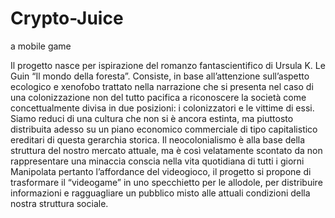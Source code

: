# Crypto-Juice
a mobile game


Il progetto nasce per ispirazione del romanzo fantascientifico di Ursula K. Le Guin “Il mondo della foresta”. Consiste, in base all’attenzione sull’aspetto ecologico e xenofobo trattato nella narrazione che si presenta nel caso di una colonizzazione non del tutto pacifica a riconoscere la società come concettualmente divisa in due posizioni: i colonizzatori e le vittime di essi.
Siamo reduci di una cultura che non si è ancora estinta, ma piuttosto distribuita adesso su un piano economico commerciale di tipo capitalistico ereditari di questa gerarchia storica. 
Il neocolonialismo è alla base della struttura del nostro mercato attuale, ma è così velatamente scontato da non rappresentare una minaccia conscia nella vita quotidiana di tutti i giorni
Manipolata pertanto l’affordance del videogioco, il progetto si propone di trasformare il “videogame” in uno specchietto per le allodole, per distribuire informazioni e ragguagliare un pubblico misto alle attuali condizioni della nostra struttura sociale.
